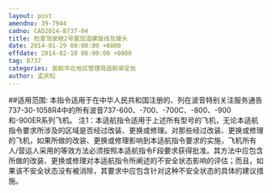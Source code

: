 ```yaml
---
layout: post
amendno: 39-7944
cadno: CAD2014-B737-04
title: 检查驾驶舱2号窗加温螺旋线及接头
date: 2014-01-29 00:00:00 +0800
effdate: 2014-02-10 00:00:00 +0800
tag: B737
categories: 民航华北地区管理局适航审定处
author: 孟庆松
---
```


##适用范围:
本指令适用于在中华人民共和国注册的、列在波音特别关注服务通告737-30-1058R4中的所有波音737-600、-700、-700C、-800、-900和-900ER系列飞机。
注1：本适航指令适用于上述所有型号的飞机，无论本适航指令要求所涉及的区域是否经过改装、更换或修理。对那些经过改装、更换或修理的飞机，如果所做的改装、更换或修理影响到本适航指令要求的实施，飞机所有人/营运人采用的等效方法必须按照本适航指令F段要求获得批准。其方法中应包含所做的改装、更换或修理对本适航指令所阐述的不安全状态影响的评估；而且，如果该不安全状态没有被消除，其要求中应包含针对这种不安全状态的具体的建议措施。

